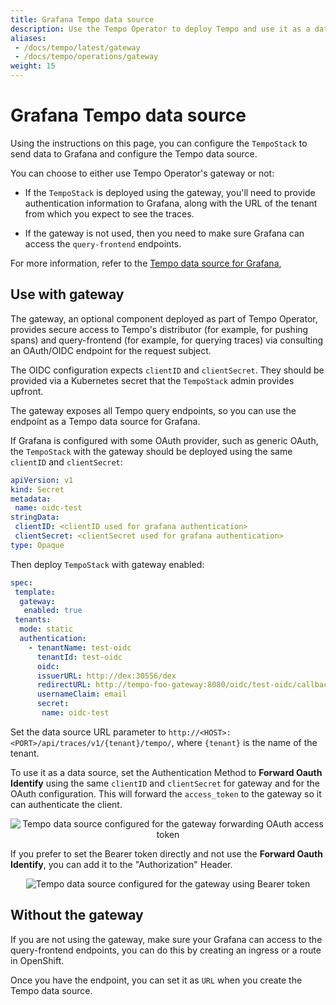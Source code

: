 ```yaml
---
title: Grafana Tempo data source
description: Use the Tempo Operator to deploy Tempo and use it as a data source with Grafana
aliases:
 - /docs/tempo/latest/gateway
 - /docs/tempo/operations/gateway
weight: 15
---
```


# Grafana Tempo data source

Using the instructions on this page, you can configure the `TempoStack` to send data to Grafana and configure the Tempo data source.  

You can choose to either use Tempo Operator's gateway or not: 

* If the `TempoStack` is deployed using the gateway, you'll need to provide authentication information to Grafana, along with the URL of the tenant from which you expect to see the traces.

* If the gateway is not used, then you need to make sure Grafana can access the `query-frontend` endpoints.

For more information, refer to the [Tempo data source for Grafana](/docs/grafana/latest/datasources/tempo/),

## Use with gateway

The gateway, an optional component deployed as part of Tempo Operator, provides secure access to Tempo's distributor (for example, for pushing spans) and query-frontend (for example, for querying traces) via consulting an OAuth/OIDC endpoint for the request subject.

The OIDC configuration expects `clientID` and `clientSecret`. They should be provided via a Kubernetes secret that the `TempoStack` admin provides upfront.

The gateway exposes all Tempo query endpoints, so you can use the endpoint as a Tempo data source for Grafana.

If Grafana is configured with some OAuth provider, such as generic OAuth, the `TempoStack` with the gateway should be deployed using the same `clientID` and `clientSecret`:

```yaml
apiVersion: v1
kind: Secret
metadata:
 name: oidc-test
stringData:
 clientID: <clientID used for grafana authentication>
 clientSecret: <clientSecret used for grafana authentication>
type: Opaque
```

Then deploy `TempoStack` with gateway enabled:

```yaml
spec:
 template:
  gateway:
   enabled: true
 tenants:
  mode: static
  authentication:
    - tenantName: test-oidc
      tenantId: test-oidc
      oidc:
      issuerURL: http://dex:30556/dex
      redirectURL: http://tempo-foo-gateway:8080/oidc/test-oidc/callback
      usernameClaim: email
      secret:
       name: oidc-test
```

Set the data source URL parameter to `http://<HOST>:<PORT>/api/traces/v1/{tenant}/tempo/`, where `{tenant}` is the name of the tenant.

To use it as a data source, set the Authentication Method to **Forward Oauth Identify** using the same `clientID` and `clientSecret` for gateway and for the OAuth configuration. This will forward the `access_token` to the gateway so it can authenticate the client.

<p align="center"><img src="../grafana_datasource_tempo.png" alt="Tempo data source configured for the gateway forwarding OAuth access token"></p>

If you prefer to set the Bearer token directly and not use the  **Forward Oauth Identify**, you can add it to the "Authorization" Header.

<p align="center"><img src="../grafana_datasource_tempo_headers.png" alt="Tempo data source configured for the gateway using Bearer token"></p>

## Without the gateway

If you are not using the gateway, make sure your Grafana can access to the query-frontend endpoints, you can do this by creating an ingress or a route in OpenShift.

Once you have the endpoint, you can set it as `URL` when you create the Tempo data source.